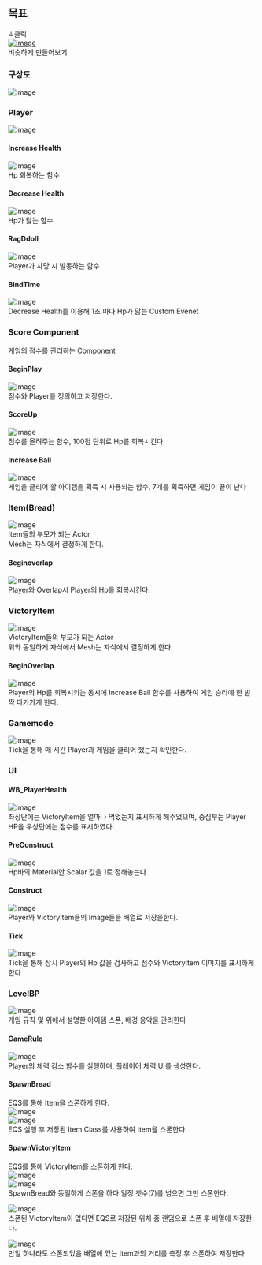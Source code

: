 ## 목표
↓클릭  
[![image](https://github.com/user-attachments/assets/199aeb0f-c9e8-4473-aa46-5f4236b80936)](https://store.steampowered.com/app/2000280/Im_going_to_die_if_I_dont_eat_sushi/)<br/>
비슷하게 만들어보기

### 구상도
![image](https://github.com/user-attachments/assets/642dcfc5-8583-43fe-8629-191b071f339c)

### Player
![image](https://github.com/user-attachments/assets/88a11133-300b-4a7a-9124-e177f8fc542b)<br/>

#### Increase Health
![image](https://github.com/user-attachments/assets/33f5a818-c549-4155-acae-10b2da0601f3)<br/>
Hp 회복하는 함수

#### Decrease Health
![image](https://github.com/user-attachments/assets/2c7a6945-203d-4aea-8844-4a9409a16857)<br/>
Hp가 닳는 함수

#### RagDdoll
![image](https://github.com/user-attachments/assets/9afb0db7-4da1-4d47-98a7-90e2eccbaa0a)<br/>
Player가 사망 시 발동하는 함수

#### BindTime
![image](https://github.com/user-attachments/assets/8fc32bda-f4ff-4f73-b879-4a63eb65da25)<br/>
Decrease Health를 이용해 1초 마다 Hp가 닳는 Custom Evenet

### Score Component
게임의 점수를 관리하는 Component<br>
#### BeginPlay
![image](https://github.com/user-attachments/assets/d8f01704-3db3-4ea4-945e-615538cc454b)<br/>
점수와 Player를 정의하고 저장한다.<br/>

#### ScoreUp
![image](https://github.com/user-attachments/assets/709894f4-16dd-467a-a43f-c5f3da0596b2)<br/>
점수를 올려주는 함수, 100점 단위로 Hp를 회복시킨다.<br/>

#### Increase Ball
![image](https://github.com/user-attachments/assets/afedca36-8e4a-4186-a3f4-4430a124b5eb)<br/>
게임을 클리어 할 아이템을 획득 시 사용되는 함수, 7개를 획득하면 게임이 끝이 난다<br/>

### Item(Bread)
![image](https://github.com/user-attachments/assets/e21bfacc-898d-41a7-8b41-479198c5fe70)<br/>
Item들의 부모가 되는 Actor<br/>
Mesh는 자식에서 결정하게 한다.
#### Beginoverlap
![image](https://github.com/user-attachments/assets/a224fcec-00f2-4df8-99ae-09daed301905)<br/>
Player와 Overlap시 Player의 Hp를 회복시킨다.

### VictoryItem
![image](https://github.com/user-attachments/assets/1c76a2b1-d385-4db5-9433-d7b3a5d18e23)<br/>
VictoryItem들의 부모가 되는 Actor<br/>
위와 동일하게 자식에서 Mesh는 자식에서 결정하게 한다
#### BeginOverlap
![image](https://github.com/user-attachments/assets/7d9ca29a-b314-49b6-88eb-a2e66369ce48)<br/>
Player의 Hp를 회복시키는 동시에 Increase Ball 함수를 사용하여 게임 승리에 한 발짝 다가가게 한다.

### Gamemode
![image](https://github.com/user-attachments/assets/a82d20d2-dc56-4cdc-94c1-76459731cf70)<br/>
Tick을 통해 매 시간 Player과 게임을 클리어 했는지 확인한다.<br/>

### UI
#### WB_PlayerHealth
![image](https://github.com/user-attachments/assets/31de676c-aaee-4030-bafd-e7e51b423f76)<br/>
좌상단에는 VictoryItem을 얼마나 먹었는지 표시하게 해주었으며, 중심부는 Player HP을 우상단에는 점수를 표시하였다.<br/>

#### PreConstruct
![image](https://github.com/user-attachments/assets/571752b4-592f-40c8-a20e-4497f494c8f4)<br/>
Hp바의 Material안 Scalar 값을 1로 정해놓는다

#### Construct
![image](https://github.com/user-attachments/assets/a5e2ae67-f257-4d56-b4b1-2b4d26ea5d2b)<br/>
Player와 VictoryItem들의 Image들을 배열로 저장을한다.

#### Tick
![image](https://github.com/user-attachments/assets/30b8284e-761d-4c7f-a247-358bd6cca878)<br/>
Tick을 통해 상시 Player의 Hp 값을 검사하고 점수와 VictoryItem 이미지를 표시하게 한다

### LevelBP
![image](https://github.com/user-attachments/assets/7a26c46d-b935-4de8-b7f7-b2854925acf2)<br/>
게임 규칙 및 위에서 설명한 아이템 스폰, 배경 응악을 관리한다

#### GameRule
![image](https://github.com/user-attachments/assets/556c8942-2aa4-4645-8ebb-34813614d818)<br/>
Player의 체력 감소 함수를 실행하며, 플레이어 체력 UI를 생성한다.

#### SpawnBread
EQS를 통해 Item을 스폰하게 한다.<br/>
![image](https://github.com/user-attachments/assets/f6287e27-2bfd-4a10-8c3d-6392e9c2d9db)<br/>
![image](https://github.com/user-attachments/assets/01a9073b-5a84-437c-8b51-06693382b58f)<br/>
EQS 실행 후 저장된 Item Class를 사용하여 Item을 스폰한다.

#### SpawnVictoryItem
EQS를 통해 VictoryItem를 스폰하게 한다.<br/>
![image](https://github.com/user-attachments/assets/3923fea6-7db4-44d3-9466-dd3cc902e4e9)<br/>
![image](https://github.com/user-attachments/assets/18e85099-bacb-4477-9a27-59a40d1a032e)<br/>
SpawnBread와 동일하게 스폰을 하다 일정 갯수(7)를 넘으면 그만 스폰한다.<br/>

![image](https://github.com/user-attachments/assets/6501e7cc-19ef-45ab-8b28-93fdfbd97787)<br/>
스폰된 VictoryItem이 없다면 EQS로 저장된 위치 중 랜덤으로 스폰 후 배열에 저장한다.<br/>

![image](https://github.com/user-attachments/assets/a73dea83-f030-49cd-bed1-9512813acfda)<br/>
만일 하나라도 스폰되었음 배열에 있는 Item과의 거리를 측정 후 스폰하여 저장한다<br/>
